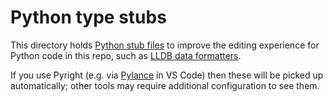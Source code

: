 # Python type stubs

This directory holds [Python stub files](https://peps.python.org/pep-0484/#stub-files) to improve the editing experience for Python code in this repo, such as [LLDB data formatters](https://lldb.llvm.org/use/variable.html).

If you use Pyright (e.g. via [Pylance](https://marketplace.visualstudio.com/items?itemName=ms-python.vscode-pylance) in VS Code) then these will be picked up automatically; other tools may require additional configuration to see them.
